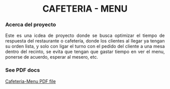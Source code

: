 <h1 align="center"> CAFETERIA - MENU </h1>
<h3 align="left">Acerca del proyecto</h3>
<p align="justify">Este es una icdea de proyecto donde se busca optimizar el tiempo de respuesta del restaurante o cafetería, donde los clientes al llegar ya tengan su orden lista, y solo con ligar el turno con el pedido del cliente a una mesa dentro del recinto, se evita que tengan que gastar tiempo en ver el menu, ponerse de acuerdo, esperar al mesero, etc.</p>
<h3 align="left">See PDF docs </h3>
<p>
<div style="text-align: left;">
  <a href="./Docs/Cafeteria-Menu/Doc-cafeteria.pdf">Cafeteria-Menu PDF file</a>
</div>
</p>
